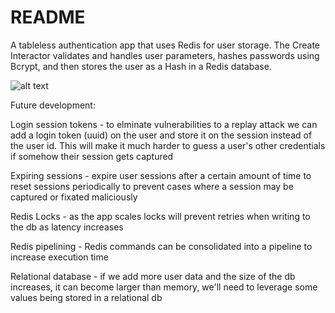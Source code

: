 # README

A tableless authentication app that uses Redis for user storage. The Create Interactor validates and handles user parameters, hashes passwords using Bcrypt, and then stores the user as a Hash in a Redis database.

![alt text](https://imgur.com/a/0Yuadj5)

Future development:

Login session tokens - to elminate vulnerabilities to a replay attack we can add a login token (uuid) on the user and store it on the session instead of the user id. This will make it much harder to guess a user's other credentials if somehow their session gets captured

Expiring sessions - expire user sessions after a certain amount of time to reset sessions periodically to prevent cases where a session may be captured or fixated maliciously

Redis Locks - as the app scales locks will prevent retries when writing to the db as latency increases

Redis pipelining - Redis commands can be consolidated into a pipeline to increase execution time

Relational database - if we add more user data and the size of the db increases, it can become larger than memory, we'll need to leverage some values being stored in a relational db
